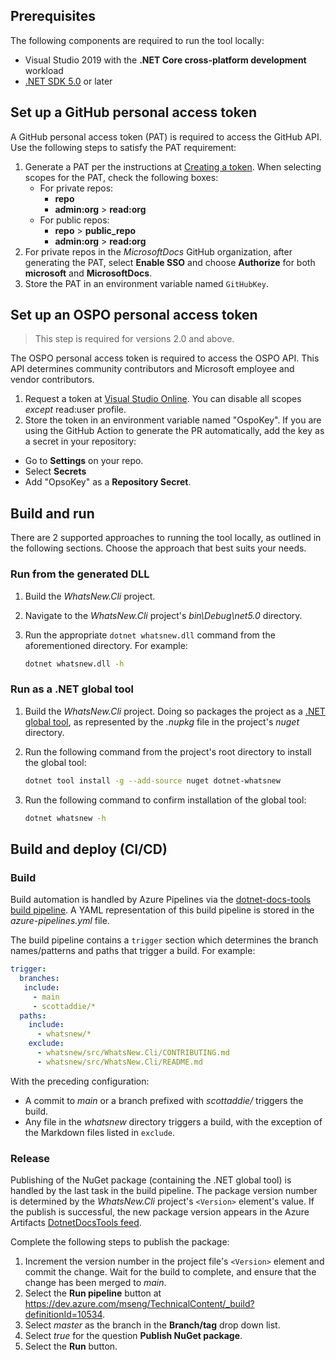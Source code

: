 ﻿## Prerequisites

The following components are required to run the tool locally:

- Visual Studio 2019 with the **.NET Core cross-platform development** workload
- [.NET SDK 5.0](https://dotnet.microsoft.com/download/dotnet/5.0) or later

## Set up a GitHub personal access token

A GitHub personal access token (PAT) is required to access the GitHub API. Use the following steps to satisfy the PAT requirement:

1. Generate a PAT per the instructions at [Creating a token](https://help.github.com/github/authenticating-to-github/creating-a-personal-access-token-for-the-command-line#creating-a-token). When selecting scopes for the PAT, check the following boxes:
    - For private repos:
      - **repo**
      - **admin:org** > **read:org**
    - For public repos:
      - **repo** > **public_repo**
      - **admin:org** > **read:org**
1. For private repos in the *MicrosoftDocs* GitHub organization, after generating the PAT, select **Enable SSO** and choose **Authorize** for both **microsoft** and **MicrosoftDocs**.
1. Store the PAT in an environment variable named `GitHubKey`.

## Set up an OSPO personal access token

> This step is required for versions 2.0 and above.

The OSPO personal access token is required to access the OSPO API. This API determines community contributors and Microsoft employee and vendor contributors.

1. Request a token at [Visual Studio Online](https://ossmsft.visualstudio.com/_usersSettings/tokens). You can disable all scopes *except* read:user profile.
1. Store the token in an environment variable named "OspoKey".  If you are using the GitHub Action to generate the PR automatically, add the key as a secret in your repository:
  - Go to **Settings** on your repo.
  - Select **Secrets**
  - Add "OpsoKey" as a **Repository Secret**.

## Build and run

There are 2 supported approaches to running the tool locally, as outlined in the following sections. Choose the approach that best suits your needs.

### Run from the generated DLL

1. Build the *WhatsNew.Cli* project.
1. Navigate to the *WhatsNew.Cli* project's *bin\Debug\net5.0* directory.
1. Run the appropriate `dotnet whatsnew.dll` command from the aforementioned directory. For example:

    ```bash
    dotnet whatsnew.dll -h
    ```

### Run as a .NET global tool

1. Build the *WhatsNew.Cli* project. Doing so packages the project as a [.NET global tool](https://docs.microsoft.com/dotnet/core/tools/global-tools), as represented by the *.nupkg* file in the project's *nuget* directory.
1. Run the following command from the project's root directory to install the global tool:

    ```bash
    dotnet tool install -g --add-source nuget dotnet-whatsnew
    ```

1. Run the following command to confirm installation of the global tool:

    ```bash
    dotnet whatsnew -h
    ```

## Build and deploy (CI/CD)

### Build

Build automation is handled by Azure Pipelines via the [dotnet-docs-tools build pipeline](https://dev.azure.com/mseng/TechnicalContent/_build?definitionId=10534). A YAML representation of this build pipeline is stored in the *azure-pipelines.yml* file.

The build pipeline contains a `trigger` section which determines the branch names/patterns and paths that trigger a build. For example:

```yml
trigger:
  branches:
   include:
     - main
     - scottaddie/*
  paths:
    include:
      - whatsnew/*
    exclude:
      - whatsnew/src/WhatsNew.Cli/CONTRIBUTING.md
      - whatsnew/src/WhatsNew.Cli/README.md
```

With the preceding configuration:

- A commit to *main* or a branch prefixed with *scottaddie/* triggers the build.
- Any file in the *whatsnew* directory triggers a build, with the exception of the Markdown files listed in `exclude`.

### Release

Publishing of the NuGet package (containing the .NET global tool) is handled by the last task in the build pipeline. The package version number is determined by the *WhatsNew.Cli* project's `<Version>` element's value. If the publish is successful, the new package version appears in the Azure Artifacts [DotnetDocsTools feed](https://dev.azure.com/mseng/TechnicalContent/_packaging?_a=feed&feed=DotnetDocsTools%40Local).

Complete the following steps to publish the package:

1. Increment the version number in the project file's `<Version>` element and commit the change. Wait for the build to complete, and ensure that the change has been merged to *main*.
1. Select the **Run pipeline** button at https://dev.azure.com/mseng/TechnicalContent/_build?definitionId=10534.
1. Select *master* as the branch in the **Branch/tag** drop down list.
1. Select *true* for the question **Publish NuGet package**.
1. Select the **Run** button.
